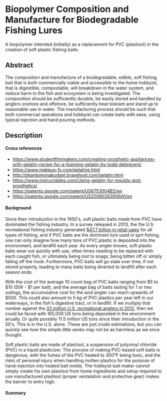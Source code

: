# Biopolymer Composition and Manufacture for Biodegradable Fishing Lures
A biopolymer intended (initially) as a replacement for PVC (plastisol) in the creation of soft plastic fishing baits.

## Abstract
The composition and manufacture of a biodegradable, edible, soft fishing bait that is both commercially viable and accessible to the home hobbyist, that is digestible, compostable, will breakdown in the water system, and reduce harm to the fish and ecosystem is being investigated. The composition should be sufficiently durable, be easily stored and handled by anglers onshore and offshore, be sufficiently heat tolerant and stand up to reasonable use in water. The manufacturing process should be such that both commercial operations and hobbyist can create baits with ease, using typical injection and hand pouring methods.

## Description
#### Cross references
- https://www.studentfilmmakers.com/creating-prosthetic-appliances-with-gelatin-recipe-for-a-foaming-gelatin-by-todd-debreceni/
- https://www.makeup-fx.com/gelatine.html
- http://phantomonabudget.bravehost.com/gelatin.html
- https://www.instructables.com/Using-gelatin-for-moulds-and-prosthetics/
- https://patents.google.com/patent/US6753004B2/en
- https://patents.google.com/patent/US20080263936A1/en

#### Background
Since their introduction in the 1950's, soft plastic baits made from PVC have dominated the fishing industry. In a survey released in 2013, the the U.S. recreational fishing industry generated [$47.7 billion in retail sales](https://asafishing.org/uploads/2011_ASASportfishing_in_America_Report_January_2013.pdf "American Sportfishing Association Report") for all types of fishing, and if PVC baits are the dominant lure used in sprt fishing, one can only imagine how many tons of PVC plastic is deposited into the environment, and landfill each year. As every angler knows, soft plastic baits wear out quickly with use, often times needing to be replaced with each caught fish, or ultimately being lost to snags, being bitten off or simply falling off the hook. Furthermore, PVC baits will go stale over time, if not stored properly, leading to many baits being diverted to landfill after each season ends.

With the cost of the average 10 count bag of PVC baits ranging from $5 to $10 (50¢ - $1 per bait), and the average bag of baits lasting for 1 or two outings, the accumulative cost for the avid angler can reach upwards of $500. This could also amount to 5 kg of PVC plastics per year left in our waterways, in the fish's digestive tract, or in landfill. If we multiply that number against the [33 million U.S. recreational anglers in 2012](https://asafishing.org/uploads/2011_ASASportfishing_in_America_Report_January_2013.pdf "American Sportfishing Association Report"), then we could be faced with 165,000 US tons being deposited in the environment anually. Or quite possibly 11.5 million US tons since their introduction in the 50's. This is in the U.S. alone. These are just crude estimations, but you can quickly see how the simple little senko may not be as harmless as we once thought.

Soft plastic baits are made of plastisol, a suspension of polyvinyl chloride (PVC) in a liquid plasticizer. The process of making PVC-based soft baits is dangerous, with the fumes of the PVC heated to 300°F being toxic, and the risks of personal injury when handling molten plastics for the purpose of hand-injection into heated bait molds. The hobbyist bait maker cannot simply create his own plastisol from home ingredients and setup required to use manufactured plastisol (proper ventalation and protective gear) makes the barrier to entry high.

#### Summary

